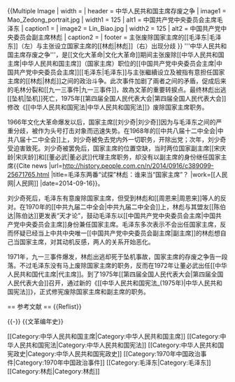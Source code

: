 {{Multiple Image
| width = 
| header = 中华人民共和国主席存废之争
| image1 = Mao_Zedong_portrait.jpg
| width1 = 125
| alt1 = 中国共产党中央委员会主席毛泽东
| caption1 = 
| image2 = Lin_Biao.jpg
| width2 = 125
| alt2 = 中国共产党中央委员会副主席林彪
| caption2 = 
| footer = 主张废除国家主席的[[毛泽东|毛泽东]]（左）与主张设立国家主席的[[林彪|林彪]]（右）出现分歧
}}
'''中华人民共和国主席存废之争'''，是[[文化大革命|文化大革命]]期间主张废除[[中华人民共和国主席|中华人民共和国主席]]（国家主席）职位的[[中国共产党中央委员会主席|中国共产党中央委员会主席]][[毛泽东|毛泽东]]与主张繼續设立及被指有意担任国家主席的[[林彪|林彪]]之间的政治斗争。此次事件加剧了兩者之间的矛盾，促成后来的毛林分裂和[[九一三事件|九一三事件]]，故為文革的重要转捩点。最终林彪出逃[[坠机|坠机]]死亡，1975年[[第四届全国人民代表大会|第四届全国人民代表大会]]修改《[[中华人民共和国宪法|中华人民共和国宪法]]》废除国家主席职务。

1966年文化大革命爆发以后，国家主席[[刘少奇|刘少奇]]因为与毛泽东之间的严重分歧，被作为头号打击对象而迅速失势。在1968年的[[中共八届十二中全会|中共八届十二中全会]]上，刘少奇被免去党内外一切职务，开除出党；次年，刘少奇受迫害致死。刘少奇被罢免后，国家主席的位置空缺，当时两位国家副主席[[宋庆龄|宋庆龄]]和[[董必武|董必武]]代理主席职务，却没有以副主席的身份继任国家主席<ref>{{Cite news |url=http://history.people.com.cn/n/2014/0916/c389099-25671765.html |title=毛泽东两番“试探”林彪：谁来当“国家主席”？ |work=[[人民网|人民网]] |date=2014-09-16}}</ref>。

刘少奇死后，毛泽东有意废除国家主席，但受到林彪和[[周恩来|周恩来]]等人的反对。在1970年的[[中共九届二中全会|中共九届二中全会]]上，林彪与其盟友[[陈伯达|陈伯达]]更发表“天才论”，鼓动毛泽东以[[中国共产党中央委员会主席|中国共产党中央委员会主席]]身份兼任国家主席。毛泽东多次表示不会出任国家主席，反而怀疑已经当上中共中央唯一[[中国共产党中央委员会副主席|副主席]]的林彪想自己当国家主席，对其动机反感，两人的关系开始恶化。

1971年，九一三事件爆发，林彪出逃却死于坠机事故，国家主席的存废之争告一段落。不过毛泽东没有马上废除国家主席的职务，反而在1972年让董必武出任[[中华人民共和国代主席|代主席]]。到了1975年[[第四届全国人民代表大会|第四届全国人民代表大会]]召开，通过新的《[[中华人民共和国宪法_(1975年)|中华人民共和国宪法]]》，正式修宪废除国家主席和副主席的职务。

== 参考文献 ==
{{Reflist}}

{{-}}
{{文革编年史}}

[[Category:中华人民共和国主席|Category:中华人民共和国主席]]
[[Category:中华人民共和国宪法|Category:中华人民共和国宪法]]
[[Category:中华人民共和国宪政史|Category:中华人民共和国宪政史]]
[[Category:1970年中国政治事件|Category:1970年中国政治事件]]
[[Category:毛泽东|Category:毛泽东]]
[[Category:林彪|Category:林彪]]